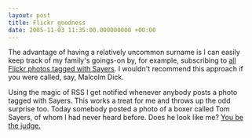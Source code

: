 ```yaml
---
layout: post
title: Flickr goodness
date: 2005-11-03 11:35:00.000000000 +00:00
---
```

The advantage of having a relatively uncommon surname is I can easily keep track of my family's goings-on by, for example, subscribing to <a href="http://www.flickr.com/photos/tags/sayers/">all Flickr photos tagged with Sayers</a>. I wouldn't recommend this approach if you were called, say, Malcolm Dick.

Using the magic of RSS I get notified whenever anybody posts a photo tagged with Sayers. This works a treat for me and throws up the odd surprise too. Today somebody posted a photo of a boxer called Tom Sayers, of whom I had never heard before. Does he look like me? <a href="http://www.flickr.com/photos/snakeblocker/59262385/">You be the judge.</a>

